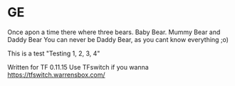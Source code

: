 # GE
Once apon a time there where three bears. Baby Bear. Mummy Bear and Daddy Bear
You can never be Daddy Bear, as you cant know everything  ;o)

This is a test 
"Testing 1, 2, 3, 4"

Written for TF 0.11.15
Use TFswitch if you wanna https://tfswitch.warrensbox.com/
